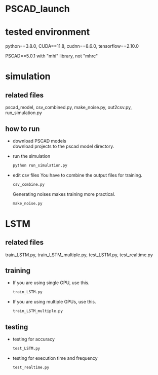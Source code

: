 # PSCAD_launch

# tested environment

python==3.8.0, CUDA==11.8, cudnn==8.6.0, tensorflow==2.10.0  

PSCAD==5.0.1 with "mhi" library, not "mhrc"

# simulation
## related files
pscad_model, csv_combined.py, make_noise.py, out2csv.py, run_simulation.py  

## how to run
- download PSCAD models  
    download projects to the pscad model directory.
    
- run the simulation
    ```bash
    python run_simulation.py
    ```
- edit csv files
    You have to combine the output files for training.
    ```bash
    csv_combine.py
    ```
    Generating noises makes training more practical.
    ```bash
    make_noise.py
    ```

# LSTM
## related files
train_LSTM.py, train_LSTM_multiple.py, test_LSTM.py, test_realtime.py  

## training
- If you are using single GPU, use this.
    ```bash
    train_LSTM.py
    ```
- If you are using multiple GPUs, use this.
    ```bash
    train_LSTM_multiple.py
    ```

## testing
- testing for accuracy
    ```bash
    test_LSTM.py
    ```
- testing for execution time and frequency
    ```bash
    test_realtime.py
    ```
